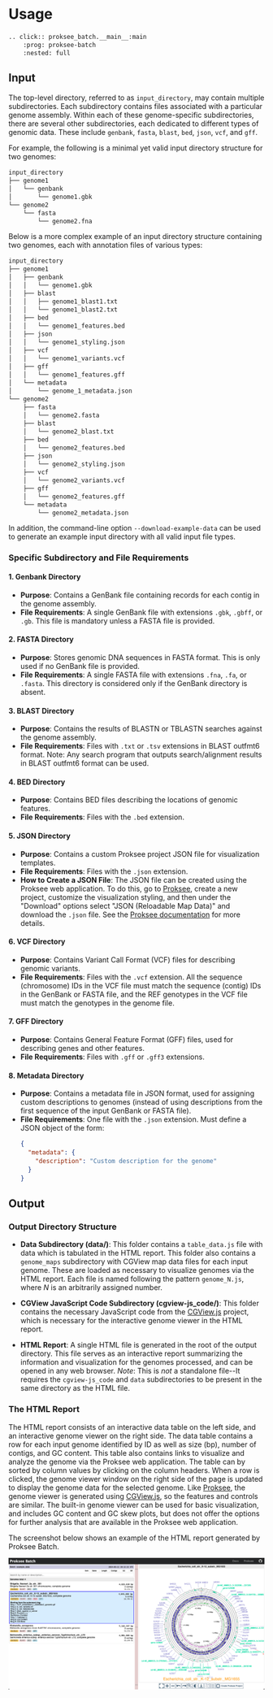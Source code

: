 # Usage

```{eval-rst}
.. click:: proksee_batch.__main__:main
    :prog: proksee-batch
    :nested: full
```

## Input

The top-level directory, referred to as `input_directory`, may contain multiple
subdirectories. Each subdirectory contains files associated with a particular
genome assembly. Within each of these genome-specific subdirectories, there are
several other subdirectories, each dedicated to different types of genomic data.
These include `genbank`, `fasta`, `blast`, `bed`, `json`, `vcf`, and `gff`.

For example, the following is a minimal yet valid input directory structure
for two genomes:

```text
input_directory
├── genome1
│   └── genbank
│       └── genome1.gbk
└── genome2
    └── fasta
        └── genome2.fna
```

Below is a more complex example of an input directory structure containing two
genomes, each with annotation files of various types:

```text
input_directory
├── genome1
│   ├── genbank
│   │   └── genome1.gbk
│   ├── blast
│   │   ├── genome1_blast1.txt
│   │   └── genome1_blast2.txt
│   ├── bed
│   │   └── genome1_features.bed
│   ├── json
│   │   └── genome1_styling.json
│   ├── vcf
│   │   └── genome1_variants.vcf
│   ├── gff
│   │   └── genome1_features.gff
│   └── metadata
│       └── genome_1_metadata.json
└── genome2
    ├── fasta
    │   └── genome2.fasta
    ├── blast
    │   └── genome2_blast.txt
    ├── bed
    │   └── genome2_features.bed
    ├── json
    │   └── genome2_styling.json
    ├── vcf
    │   └── genome2_variants.vcf
    ├── gff
    │   └── genome2_features.gff
    └── metadata
        └── genome2_metadata.json
```

In addition, the command-line option `--download-example-data` can be used to
generate an example input directory with all valid input file types.

### Specific Subdirectory and File Requirements

#### 1. **Genbank Directory**

- **Purpose**: Contains a GenBank file containing records for each contig in the genome assembly.
- **File Requirements**: A single GenBank file with extensions `.gbk`,
  `.gbff`, or `.gb`. This file is mandatory unless a FASTA file is provided.

#### 2. **FASTA Directory**

- **Purpose**: Stores genomic DNA sequences in FASTA format. This is only
  used if no GenBank file is provided.
- **File Requirements**: A single FASTA file with extensions `.fna`, `.fa`,
  or `.fasta`. This directory is considered only if the GenBank directory is
  absent.

#### 3. **BLAST Directory**

- **Purpose**: Contains the results of BLASTN or TBLASTN searches against the genome assembly.
- **File Requirements**: Files with `.txt` or `.tsv` extensions in BLAST
  outfmt6 format. Note: Any search program that outputs search/alignment
  results in BLAST outfmt6 format can be used.

#### 4. **BED Directory**

- **Purpose**: Contains BED files describing the locations of genomic features.
- **File Requirements**: Files with the `.bed` extension.

#### 5. **JSON Directory**

- **Purpose**: Contains a custom Proksee project JSON file for visualization templates.
- **File Requirements**: Files with the `.json` extension.
- **How to Create a JSON File**: The JSON file can be created using the
  Proksee web application. To do this, go to [Proksee](www.proksee.ca), create
  a new project, customize the visualization styling, and then under the
  "Download" options select "JSON (Reloadable Map Data)" and download the
  `.json` file. See the [Proksee documentation](https://proksee.ca/help) for
  more details.

#### 6. **VCF Directory**

- **Purpose**: Contains Variant Call Format (VCF) files for describing
  genomic variants.
- **File Requirements**: Files with the `.vcf` extension. All the sequence
  (chromosome) IDs in the VCF file must match the sequence (contig) IDs in the
  GenBank or FASTA file, and the REF genotypes in the VCF file must match the
  genotypes in the genome file.

#### 7. **GFF Directory**

- **Purpose**: Contains General Feature Format (GFF) files, used for
  describing genes and other features.
- **File Requirements**: Files with `.gff` or `.gff3` extensions.

#### 8. **Metadata Directory**

- **Purpose**: Contains a metadata file in JSON format, used for assigning
  custom descriptions to genomes (instead of using descriptions from the first
  sequence of the input GenBank or FASTA file).
- **File Requirements**: One file with the `.json` extension. Must define a JSON object of the form:
  ```json
  {
    "metadata": {
      "description": "Custom description for the genome"
    }
  }
  ```

## Output

### Output Directory Structure

- **Data Subdirectory (data/)**: This folder contains a `table_data.js` file
  with data which is tabulated in the HTML report. This folder also contains a
  `genome_maps` subdirectory with CGView map data files for each input genome.
  These are loaded as necessary to visualize genomes via the HTML report. Each
  file is named following the pattern `genome_N.js`, where _N_ is an arbitrarily
  assigned number.

- **CGView JavaScript Code Subdirectory (cgview-js_code/)**: This folder
  contains the necessary JavaScript code from the
  [CGView.js](https://js.cgview.ca/) project, which is necessary for the
  interactive genome viewer in the HTML report.

- **HTML Report**: A single HTML file is generated in the root of the output
  directory. This file serves as an interactive report summarizing the information
  and visualization for the genomes processed, and can be opened in any web
  browser. _Note_: This is _not_ a standalone file--It requires the `cgview-js_code`
  and `data` subdirectories to be present in the same directory as the HTML file.

### The HTML Report

The HTML report consists of an interactive data table on the left side, and an
interactive genome viewer on the right side. The data table contains a row for
each input genome identified by ID as well as size (bp), number of contigs, and
GC content. This table also contains links to visualize and analyze the genome
via the Proksee web application. The table can by sorted by column values by
clicking on the column headers. When a row is clicked, the genome viewer window
on the right side of the page is updated to display the genome data for the
selected genome. Like [Proksee](www.proksee.ca), the genome viewer is generated
using [CGView.js](https://js.cgview.ca/), so the features and controls are
similar. The built-in genome viewer can be used for basic visualization, and
includes GC content and GC skew plots, but does not offer the options for
further analysis that are available in the Proksee web application.

The screenshot below shows an example of the HTML report generated by Proksee
Batch.

![HTML Report Screenshot](images/html_report_screenshot.png)
